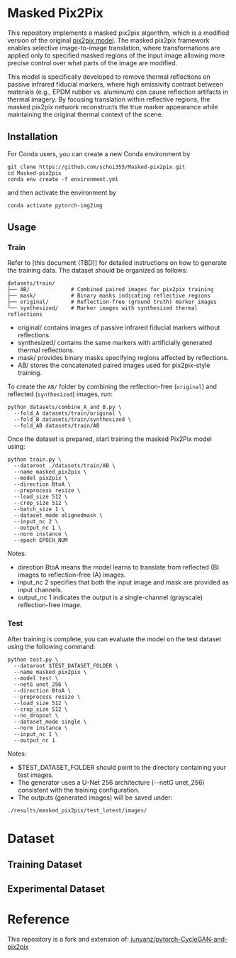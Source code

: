 
# Masked Pix2Pix

This repository implements a masked pix2pix algorithm, which is a modified version of the original [pix2pix model](https://github.com/junyanz/pytorch-CycleGAN-and-pix2pix).
The masked pix2pix framework enables selective image-to-image translation, where transformations are applied only to specified masked regions of the input image allowing more precise control over what parts of the image are modified.

This model is specifically developed to remove thermal reflections on passive infrared fiducial markers, where high emissivity contrast between materials (e.g., EPDM rubber vs. aluminum) can cause reflection artifacts in thermal imagery. By focusing translation within reflective regions, the masked pix2pix network reconstructs the true marker appearance while maintaining the original thermal context of the scene.

## Installation

For Conda users, you can create a new Conda environment by

```
git clone https://github.com/schoi355/Masked-pix2pix.git
cd Masked-pix2pix
conda env create -f environment.yml
```
and then activate the environment by
```
conda activate pytorch-img2img
```

## Usage
### Train
Refer to [this document (TBD)] for detailed instructions on how to generate the training data.
The dataset should be organized as follows:
```
datasets/train/
├── AB/             # Combined paired images for pix2pix training
├── mask/           # Binary masks indicating reflective regions
├── original/       # Reflection-free (ground truth) marker images
└── synthesized/    # Marker images with synthesized thermal reflections
```
- original/ contains images of passive infrared fiducial markers without reflections.
- synthesized/ contains the same markers with artificially generated thermal reflections.
- mask/ provides binary masks specifying regions affected by reflections.
- AB/ stores the concatenated paired images used for pix2pix-style training.

To create the `AB/` folder by combining the reflection-free (`original`) and reflected (`synthesized`) images, run:
```
python datasets/combine_A_and_B.py \
  --fold_A datasets/train/original \
  --fold_B datasets/train/synthesized \
  --fold_AB datasets/train/AB
```
Once the dataset is prepared, start training the masked Pix2Pix model using:
```
python train.py \
  --dataroot ./datasets/train/AB \
  --name masked_pix2pix \
  --model pix2pix \
  --direction BtoA \
  --preprocess resize \
  --load_size 512 \
  --crop_size 512 \
  --batch_size 1 \
  --dataset_mode alignedmask \
  --input_nc 2 \
  --output_nc 1 \
  --norm instance \
  --epoch EPOCH_NUM
```
Notes:
- direction BtoA means the model learns to translate from reflected (B) images to reflection-free (A) images.
- input_nc 2 specifies that both the input image and mask are provided as input channels.
- output_nc 1 indicates the output is a single-channel (grayscale) reflection-free image.

### Test
After training is complete, you can evaluate the model on the test dataset using the following command:
```
python test.py \
  --dataroot $TEST_DATASET_FOLDER \
  --name masked_pix2pix \
  --model test \
  --netG unet_256 \
  --direction BtoA \
  --preprocess resize \
  --load_size 512 \
  --crop_size 512 \
  --no_dropout \
  --dataset_mode single \
  --norm instance \
  --input_nc 1 \
  --output_nc 1
```
Notes:
- $TEST_DATASET_FOLDER should point to the directory containing your test images.
- The generator uses a U-Net 256 architecture (--netG unet_256) consistent with the training configuration.
- The outputs (generated images) will be saved under:
```
./results/masked_pix2pix/test_latest/images/
```

# Dataset

## Training Dataset

## Experimental Dataset

# Reference

This repository is a fork and extension of: [junyanz/pytorch-CycleGAN-and-pix2pix](https://github.com/junyanz/pytorch-CycleGAN-and-pix2pix)
